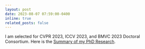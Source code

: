 ```yaml
---
layout: post
date: 2023-08-07 07:59:00-0400
inline: true
related_posts: false
---
```


I am selected for CVPR 2023, ICCV 2023, and BMVC 2023 Doctoral Consortium. Here is the [Summary of my PhD Research](./assets/pdf/rs_taohu.pdf).

